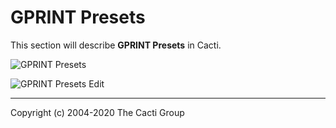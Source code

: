 # GPRINT Presets

This section will describe **GPRINT Presets** in Cacti.

![GPRINT Presets](images/gprint-presets.png)

![GPRINT Presets Edit](images/gprint-presets-edit.png)

---
Copyright (c) 2004-2020 The Cacti Group
